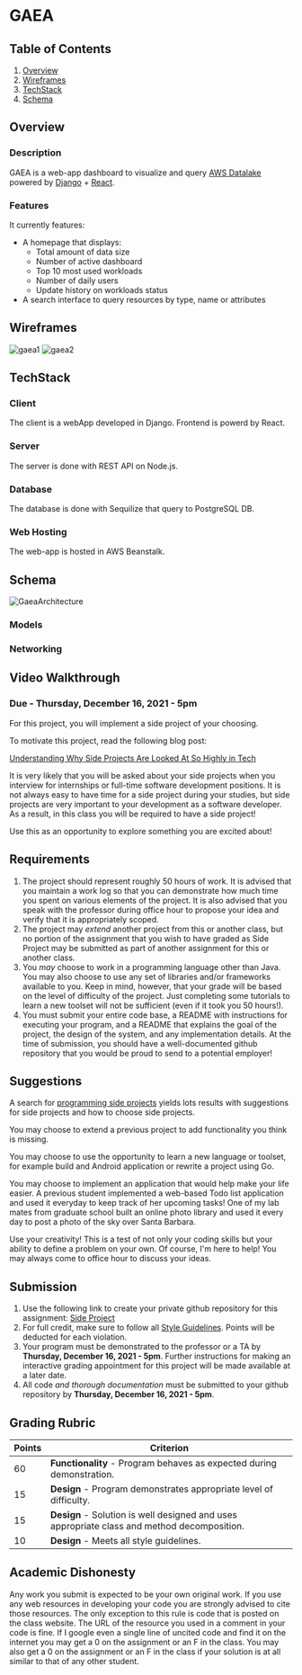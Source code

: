 GAEA
============

## Table of Contents
1. [Overview](#Overview)
2. [Wireframes](#Wireframes)
3. [TechStack](#TechStack)
4. [Schema](#Schema)

## Overview
### Description
GAEA is a web-app dashboard to visualize and query [AWS Datalake](https://aws.amazon.com/solutions/implementations/data-lake-solution/) powered by [Django](https://www.djangoproject.com/) + [React](https://reactjs.org/).

### Features

It currently features:

- A homepage that displays:
    - Total amount of data size
    - Number of active dashboard
    - Top 10 most used workloads
    - Number of daily users
    - Update history on workloads status
- A search interface to query resources by type, name or attributes


## Wireframes
![gaea1](https://user-images.githubusercontent.com/60201466/138014716-9162be01-db68-4349-b246-8f4160425d88.jpg)
![gaea2](https://user-images.githubusercontent.com/60201466/138014722-b793f975-f480-40b4-98ba-bfdd7b563e43.jpg)

## TechStack
### Client
The client is a webApp developed in Django.
Frontend is powerd by React.

### Server
The server is done with REST API on Node.js.

### Database
The database is done with Sequilize that query to PostgreSQL DB.

### Web Hosting
The web-app is hosted in AWS Beanstalk.

## Schema 

![GaeaArchitecture](https://user-images.githubusercontent.com/60201466/138247005-9aad82ff-8be2-4467-b73e-e4ddf5f328bd.png)

### Models

### Networking

## Video Walkthrough


### Due - Thursday, December 16, 2021 - 5pm

For this project, you will implement a side project of your choosing.

To motivate this project, read the following blog post:

[Understanding Why Side Projects Are Looked At So Highly in Tech](https://www.linkedin.com/pulse/understanding-why-side-projects-looked-so-highly-tech-ming-chow/)

It is very likely that you will be asked about your side projects when you interview for internships or full-time software development positions. It is not always easy to have time for a side project during your studies, but side projects are very important to your development as a software developer. As a result, in this class you will be required to have a side project! 

Use this as an opportunity to explore something you are excited about! 

## Requirements

1. The project should represent roughly 50 hours of work. It is advised that you maintain a work log so that you can demonstrate how much time you spent on various elements of the project. It is also advised that you speak with the professor during office hour to propose your idea and verify that it is appropriately scoped.
2. The project may *extend* another project from this or another class, but no portion of the assignment that you wish to have graded as Side Project may be submitted as part of another assignment for this or another class.
3. You *may* choose to work in a programming language other than Java. You may also choose to use any set of libraries and/or frameworks available to you. Keep in mind, however, that your grade will be based on the level of difficulty of the project. Just completing some tutorials to learn a new toolset will not be sufficient (even if it took you 50 hours!).
4. You must submit your entire code base, a README with instructions for executing your program, and a README that explains the goal of the project, the design of the system, and any implementation details. At the time of submission, you should have a well-documented github repository that you would be proud to send to a potential employer!

## Suggestions

A search for [programming side projects](https://www.google.com/search?q=programming+side+projects&oq=programming+side+projects&aqs=chrome..69i57.3250j0j7&sourceid=chrome&ie=UTF-8) yields lots results with suggestions for side projects and how to choose side projects.

You may choose to extend a previous project to add functionality you think is missing.

You may choose to use the opportunity to learn a new language or toolset, for example build and Android application or rewrite a project using Go.

You may choose to implement an application that would help make your life easier. A previous student implemented a web-based Todo list application and used it everyday to keep track of her upcoming tasks! One of my lab mates from graduate school built an online photo library and used it every day to post a photo of the sky over Santa Barbara. 

Use your creativity! This is a test of not only your coding skills but your ability to define a problem on your own. Of course, I'm here to help! You may always come to office hour to discuss your ideas.

## Submission

1. Use the following link to create your private github repository for this assignment: [Side Project](https://classroom.github.com/a/rMpWJJ-_)
2. For full credit, make sure to follow all [Style Guidelines](https://github.com/CS601-F21/notes/blob/main/admin/style.md). Points will be deducted for each violation.
3. Your program must be demonstrated to the professor or a TA by **Thursday, December 16, 2021 - 5pm**. Further instructions for making an interactive grading appointment for this project will be made available at a later date.
4. All code *and thorough documentation* must be submitted to your github repository by **Thursday, December 16, 2021 - 5pm**.

## Grading Rubric

| Points | Criterion |
| ------ | -------- |  
| 60 | **Functionality** - Program behaves as expected during demonstration. |  
| 15 | **Design** - Program demonstrates appropriate level of difficulty. |  
| 15 | **Design** - Solution is well designed and uses appropriate class and method decomposition. | 
| 10 | **Design** - Meets all style guidelines. |  


## Academic Dishonesty

Any work you submit is expected to be your own original work. If you use any web resources in developing your code you are strongly advised to cite those resources. The only exception to this rule is code that is posted on the class website. The URL of the resource you used in a comment in your code is fine. If I google even a single line of uncited code and find it on the internet you may get a 0 on the assignment or an F in the class. You may also get a 0 on the assignment or an F in the class if your solution is at all similar to that of any other student.


